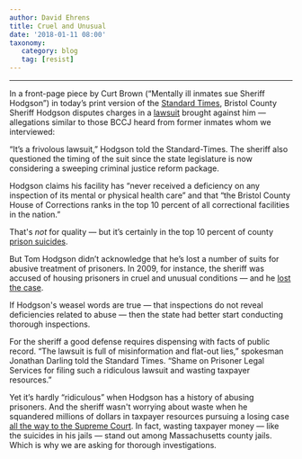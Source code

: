 ```yaml
---
author: David Ehrens
title: Cruel and Unusual
date: '2018-01-11 08:00'
taxonomy:
   category: blog
   tag: [resist]
---
```

---

In a front-page piece by Curt Brown (“Mentally ill inmates sue Sheriff Hodgson”) in today’s print version of the [Standard Times](http://www.southcoasttoday.com/news/20180110/mentally-ill-inmates-sue-sheriff-hodgson-over-solitary-confinement), Bristol County Sheriff Hodgson disputes charges in a [lawsuit](Lawsuit-Prisoner-Services.pdf) brought against him — allegations similar to those BCCJ heard from former inmates whom we interviewed:

“It’s a frivolous lawsuit,” Hodgson told the Standard-Times. The sheriff also questioned the timing of the suit since the state legislature is now considering a sweeping criminal justice reform package.

Hodgson claims his facility has “never received a deficiency on any inspection of its mental or physical health care” and that “the Bristol County House of Corrections ranks in the top 10 percent of all correctional facilities in the nation.”

That's *not* for quality — but it’s certainly in the top 10 percent of county [prison suicides](https://news.wgbh.org/2017/05/08/news/why-suicide-rate-bristol-county-jails-so-high).

But Tom Hodgson didn’t acknowledge that he’s lost a number of suits for abusive treatment of prisoners. In 2009, for instance, the sheriff was accused of housing prisoners in cruel and unusual conditions — and he [lost the case](http://www.heraldnews.com/article/20091020/News/310209121). 

If Hodgson's weasel words are true — that inspections do not reveal deficiencies related to abuse — then the state had better start conducting thorough inspections.

For the sheriff a good defense requires dispensing with facts of public record. “The lawsuit is full of misinformation and flat-out lies,” spokesman Jonathan Darling told the Standard Times. “Shame on Prisoner Legal Services for filing such a ridiculous lawsuit and wasting taxpayer resources.”

Yet it’s hardly “ridiculous” when Hodgson has a history of abusing prisoners. And the sheriff wasn't worrying about waste when he squandered millions of dollars in taxpayer resources pursuing a losing case [all the way to the Supreme Court](http://www.southcoasttoday.com/article/20100620/news/6200338). In fact, wasting taxpayer money — like the suicides in his jails — stand out among Massachusetts county jails. Which is why we are asking for thorough investigations.

